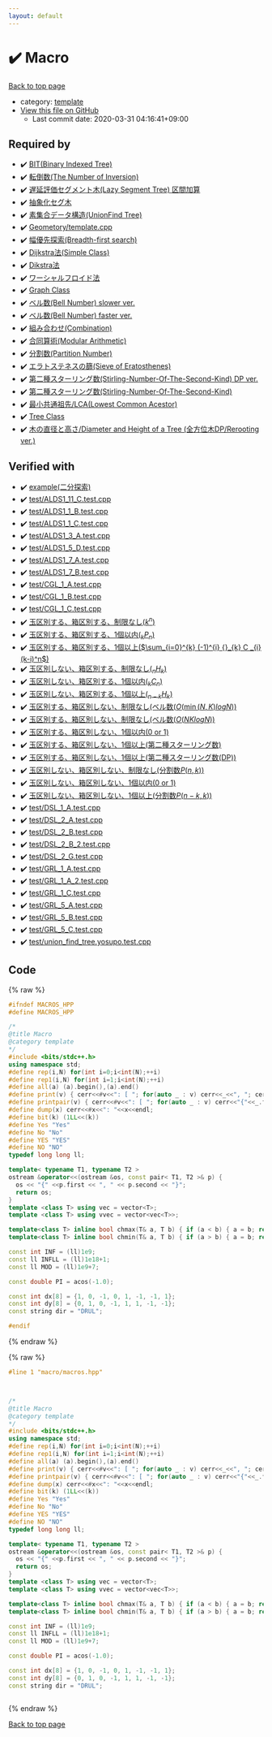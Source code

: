 ```yaml
---
layout: default
---
```


<!-- mathjax config similar to math.stackexchange -->
<script type="text/javascript" async
  src="https://cdnjs.cloudflare.com/ajax/libs/mathjax/2.7.5/MathJax.js?config=TeX-MML-AM_CHTML">
</script>
<script type="text/x-mathjax-config">
  MathJax.Hub.Config({
    TeX: { equationNumbers: { autoNumber: "AMS" }},
    tex2jax: {
      inlineMath: [ ['$','$'] ],
      processEscapes: true
    },
    "HTML-CSS": { matchFontHeight: false },
    displayAlign: "left",
    displayIndent: "2em"
  });
</script>

<script type="text/javascript" src="https://cdnjs.cloudflare.com/ajax/libs/jquery/3.4.1/jquery.min.js"></script>
<script src="https://cdn.jsdelivr.net/npm/jquery-balloon-js@1.1.2/jquery.balloon.min.js" integrity="sha256-ZEYs9VrgAeNuPvs15E39OsyOJaIkXEEt10fzxJ20+2I=" crossorigin="anonymous"></script>
<script type="text/javascript" src="../../assets/js/copy-button.js"></script>
<link rel="stylesheet" href="../../assets/css/copy-button.css" />


# :heavy_check_mark: Macro

<a href="../../index.html">Back to top page</a>

* category: <a href="../../index.html#66f6181bcb4cff4cd38fbc804a036db6">template</a>
* <a href="{{ site.github.repository_url }}/blob/master/macro/macros.hpp">View this file on GitHub</a>
    - Last commit date: 2020-03-31 04:16:41+09:00




## Required by

* :heavy_check_mark: <a href="../data_structure/bit.cpp.html">BIT(Binary Indexed Tree)</a>
* :heavy_check_mark: <a href="../data_structure/inversion-num.cpp.html">転倒数(The Number of Inversion)</a>
* :heavy_check_mark: <a href="../data_structure/lazy-segment-tree-raq.cpp.html">遅延評価セグメント木(Lazy Segment Tree) 区間加算</a>
* :heavy_check_mark: <a href="../data_structure/segment-tree.cpp.html">抽象化セグ木</a>
* :heavy_check_mark: <a href="../data_structure/unionfind.hpp.html">素集合データ構造(UnionFind Tree)</a>
* :heavy_check_mark: <a href="../geometory/template.cpp.html">Geometory/template.cpp</a>
* :heavy_check_mark: <a href="../graph/shortest_path/bfs.hpp.html">幅優先探索(Breadth-first search)</a>
* :heavy_check_mark: <a href="../graph/shortest_path/dijkstra.cpp.html">Dijkstra法(Simple Class)</a>
* :heavy_check_mark: <a href="../graph/shortest_path/dijkstra.hpp.html">Dikstra法</a>
* :heavy_check_mark: <a href="../graph/shortest_path/warshall-floyd.cpp.html">ワーシャルフロイド法</a>
* :heavy_check_mark: <a href="../graph/template.hpp.html">Graph Class</a>
* :heavy_check_mark: <a href="../math/bell-number-2.cpp.html">ベル数(Bell Number) slower ver.</a>
* :heavy_check_mark: <a href="../math/bell-number.cpp.html">ベル数(Bell Number) faster ver.</a>
* :heavy_check_mark: <a href="../math/comb.hpp.html">組み合わせ(Combination)</a>
* :heavy_check_mark: <a href="../math/mint.hpp.html">合同算術(Modular Arithmetic)</a>
* :heavy_check_mark: <a href="../math/partition-number.cpp.html">分割数(Partition Number)</a>
* :heavy_check_mark: <a href="../math/sieve_of_eratosthenes.cpp.html">エラトステネスの篩(Sieve of Eratosthenes)</a>
* :heavy_check_mark: <a href="../math/stiring-number-second-dp.cpp.html">第二種スターリング数(Stirling-Number-Of-The-Second-Kind) DP ver.</a>
* :heavy_check_mark: <a href="../math/stiring-number-second.cpp.html">第二種スターリング数(Stirling-Number-Of-The-Second-Kind)</a>
* :heavy_check_mark: <a href="../tree/lca.cpp.html">最小共通祖先/LCA(Lowest Common Acestor)</a>
* :heavy_check_mark: <a href="../tree/template.cpp.html">Tree Class</a>
* :heavy_check_mark: <a href="../tree/tree-diameter-height.cpp.html">木の直径と高さ/Diameter and Height of a Tree (全方位木DP/Rerooting ver.)</a>


## Verified with

* :heavy_check_mark: <a href="../../verify/example/example.test.cpp.html">example(二分探索)</a>
* :heavy_check_mark: <a href="../../verify/test/ALDS1_11_C.test.cpp.html">test/ALDS1_11_C.test.cpp</a>
* :heavy_check_mark: <a href="../../verify/test/ALDS1_1_B.test.cpp.html">test/ALDS1_1_B.test.cpp</a>
* :heavy_check_mark: <a href="../../verify/test/ALDS1_1_C.test.cpp.html">test/ALDS1_1_C.test.cpp</a>
* :heavy_check_mark: <a href="../../verify/test/ALDS1_3_A.test.cpp.html">test/ALDS1_3_A.test.cpp</a>
* :heavy_check_mark: <a href="../../verify/test/ALDS1_5_D.test.cpp.html">test/ALDS1_5_D.test.cpp</a>
* :heavy_check_mark: <a href="../../verify/test/ALDS1_7_A.test.cpp.html">test/ALDS1_7_A.test.cpp</a>
* :heavy_check_mark: <a href="../../verify/test/ALDS1_7_B.test.cpp.html">test/ALDS1_7_B.test.cpp</a>
* :heavy_check_mark: <a href="../../verify/test/CGL_1_A.test.cpp.html">test/CGL_1_A.test.cpp</a>
* :heavy_check_mark: <a href="../../verify/test/CGL_1_B.test.cpp.html">test/CGL_1_B.test.cpp</a>
* :heavy_check_mark: <a href="../../verify/test/CGL_1_C.test.cpp.html">test/CGL_1_C.test.cpp</a>
* :heavy_check_mark: <a href="../../verify/test/DPL_5_A.test.cpp.html">玉区別する、箱区別する、制限なし($k^{n}$)</a>
* :heavy_check_mark: <a href="../../verify/test/DPL_5_B.test.cpp.html">玉区別する、箱区別する、1個以内(${}_k P _n$)</a>
* :heavy_check_mark: <a href="../../verify/test/DPL_5_C.test.cpp.html">玉区別する、箱区別する、1個以上($\sum_{i=0}^{k} (-1)^{i} {}_{k} C _{i} (k-i)^n$)</a>
* :heavy_check_mark: <a href="../../verify/test/DPL_5_D.test.cpp.html">玉区別しない、箱区別する、制限なし(${}_n H _k$)</a>
* :heavy_check_mark: <a href="../../verify/test/DPL_5_E.test.cpp.html">玉区別しない、箱区別する、1個以内(${}_k C _n$)</a>
* :heavy_check_mark: <a href="../../verify/test/DPL_5_F.test.cpp.html">玉区別しない、箱区別する、1個以上(${}_{n-k} H _k$)</a>
* :heavy_check_mark: <a href="../../verify/test/DPL_5_G.test.cpp.html">玉区別する、箱区別しない、制限なし(ベル数($O(\min(N,K)log N$))</a>
* :heavy_check_mark: <a href="../../verify/test/DPL_5_G_2.test.cpp.html">玉区別する、箱区別しない、制限なし(ベル数($O(NKlog N$))</a>
* :heavy_check_mark: <a href="../../verify/test/DPL_5_H.test.cpp.html">玉区別する、箱区別しない、1個以内(0 or 1)</a>
* :heavy_check_mark: <a href="../../verify/test/DPL_5_I.test.cpp.html">玉区別する、箱区別しない、1個以上(第二種スターリング数)</a>
* :heavy_check_mark: <a href="../../verify/test/DPL_5_I_DP.test.cpp.html">玉区別する、箱区別しない、1個以上(第二種スターリング数(DP))</a>
* :heavy_check_mark: <a href="../../verify/test/DPL_5_J.test.cpp.html">玉区別しない、箱区別しない、制限なし(分割数$P(n,k)$)</a>
* :heavy_check_mark: <a href="../../verify/test/DPL_5_K.test.cpp.html">玉区別しない、箱区別しない、1個以内(0 or 1)</a>
* :heavy_check_mark: <a href="../../verify/test/DPL_5_L.test.cpp.html">玉区別しない、箱区別しない、1個以上(分割数$P(n-k,k)$)</a>
* :heavy_check_mark: <a href="../../verify/test/DSL_1_A.test.cpp.html">test/DSL_1_A.test.cpp</a>
* :heavy_check_mark: <a href="../../verify/test/DSL_2_A.test.cpp.html">test/DSL_2_A.test.cpp</a>
* :heavy_check_mark: <a href="../../verify/test/DSL_2_B.test.cpp.html">test/DSL_2_B.test.cpp</a>
* :heavy_check_mark: <a href="../../verify/test/DSL_2_B_2.test.cpp.html">test/DSL_2_B_2.test.cpp</a>
* :heavy_check_mark: <a href="../../verify/test/DSL_2_G.test.cpp.html">test/DSL_2_G.test.cpp</a>
* :heavy_check_mark: <a href="../../verify/test/GRL_1_A.test.cpp.html">test/GRL_1_A.test.cpp</a>
* :heavy_check_mark: <a href="../../verify/test/GRL_1_A_2.test.cpp.html">test/GRL_1_A_2.test.cpp</a>
* :heavy_check_mark: <a href="../../verify/test/GRL_1_C.test.cpp.html">test/GRL_1_C.test.cpp</a>
* :heavy_check_mark: <a href="../../verify/test/GRL_5_A.test.cpp.html">test/GRL_5_A.test.cpp</a>
* :heavy_check_mark: <a href="../../verify/test/GRL_5_B.test.cpp.html">test/GRL_5_B.test.cpp</a>
* :heavy_check_mark: <a href="../../verify/test/GRL_5_C.test.cpp.html">test/GRL_5_C.test.cpp</a>
* :heavy_check_mark: <a href="../../verify/test/union_find_tree.yosupo.test.cpp.html">test/union_find_tree.yosupo.test.cpp</a>


## Code

<a id="unbundled"></a>
{% raw %}
```cpp
#ifndef MACROS_HPP
#define MACROS_HPP

/*
@title Macro
@category template
*/
#include <bits/stdc++.h>
using namespace std;
#define rep(i,N) for(int i=0;i<int(N);++i)
#define rep1(i,N) for(int i=1;i<int(N);++i)
#define all(a) (a).begin(),(a).end()
#define print(v) { cerr<<#v<<": [ "; for(auto _ : v) cerr<<_<<", "; cerr<<"]"<<endl; }
#define printpair(v) { cerr<<#v<<": [ "; for(auto _ : v) cerr<<"{"<<_.first<<","<<_.second<<"}"<<", "; cerr<<"]"<<endl; }
#define dump(x) cerr<<#x<<": "<<x<<endl;
#define bit(k) (1LL<<(k))
#define Yes "Yes"
#define No "No"
#define YES "YES"
#define NO "NO"
typedef long long ll;

template< typename T1, typename T2 >
ostream &operator<<(ostream &os, const pair< T1, T2 >& p) {
  os << "{" <<p.first << ", " << p.second << "}";
  return os;
}
template <class T> using vec = vector<T>;
template <class T> using vvec = vector<vec<T>>;

template<class T> inline bool chmax(T& a, T b) { if (a < b) { a = b; return true; } return false; }
template<class T> inline bool chmin(T& a, T b) { if (a > b) { a = b; return true; } return false; }

const int INF = (ll)1e9;
const ll INFLL = (ll)1e18+1;
const ll MOD = (ll)1e9+7;

const double PI = acos(-1.0);

const int dx[8] = {1, 0, -1, 0, 1, -1, -1, 1};
const int dy[8] = {0, 1, 0, -1, 1, 1, -1, -1};
const string dir = "DRUL";

#endif
```
{% endraw %}

<a id="bundled"></a>
{% raw %}
```cpp
#line 1 "macro/macros.hpp"



/*
@title Macro
@category template
*/
#include <bits/stdc++.h>
using namespace std;
#define rep(i,N) for(int i=0;i<int(N);++i)
#define rep1(i,N) for(int i=1;i<int(N);++i)
#define all(a) (a).begin(),(a).end()
#define print(v) { cerr<<#v<<": [ "; for(auto _ : v) cerr<<_<<", "; cerr<<"]"<<endl; }
#define printpair(v) { cerr<<#v<<": [ "; for(auto _ : v) cerr<<"{"<<_.first<<","<<_.second<<"}"<<", "; cerr<<"]"<<endl; }
#define dump(x) cerr<<#x<<": "<<x<<endl;
#define bit(k) (1LL<<(k))
#define Yes "Yes"
#define No "No"
#define YES "YES"
#define NO "NO"
typedef long long ll;

template< typename T1, typename T2 >
ostream &operator<<(ostream &os, const pair< T1, T2 >& p) {
  os << "{" <<p.first << ", " << p.second << "}";
  return os;
}
template <class T> using vec = vector<T>;
template <class T> using vvec = vector<vec<T>>;

template<class T> inline bool chmax(T& a, T b) { if (a < b) { a = b; return true; } return false; }
template<class T> inline bool chmin(T& a, T b) { if (a > b) { a = b; return true; } return false; }

const int INF = (ll)1e9;
const ll INFLL = (ll)1e18+1;
const ll MOD = (ll)1e9+7;

const double PI = acos(-1.0);

const int dx[8] = {1, 0, -1, 0, 1, -1, -1, 1};
const int dy[8] = {0, 1, 0, -1, 1, 1, -1, -1};
const string dir = "DRUL";



```
{% endraw %}

<a href="../../index.html">Back to top page</a>

